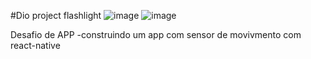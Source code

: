 #Dio  project flashlight
![image](https://user-images.githubusercontent.com/101803543/171660139-6e5a0428-4298-49d3-8d38-ea9c957bdf39.png)
![image](https://user-images.githubusercontent.com/101803543/171660197-0dd76ef5-76d0-487e-97a4-0147f07d050d.png)

Desafio de APP
  -construindo um app com sensor de movivmento com react-native
